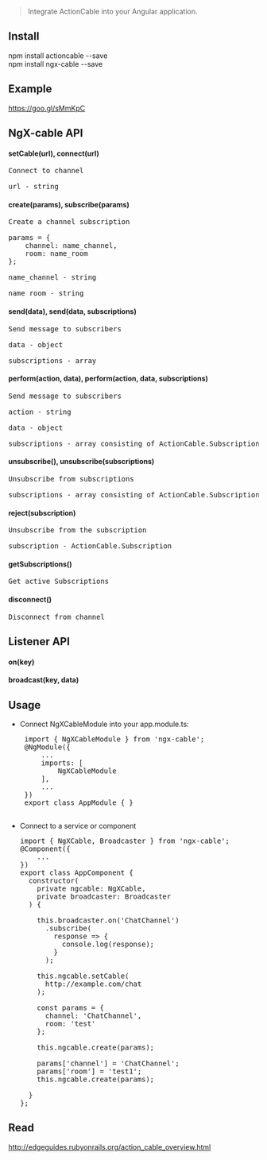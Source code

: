 
> Integrate ActionCable into your Angular application.

Install
-----------------------------------
npm install actioncable --save<br>
npm install ngx-cable --save

Example
-----------------------------------
https://goo.gl/sMmKpC

NgX-cable API
-----------------------------------
#### setCable(url), connect(url)
<pre>
Connect to channel<br>
url - string
</pre>

#### create(params), subscribe(params)<br>
<pre>
Create a channel subscription<br>
params = {
    channel: name_channel,
    room: name_room
};<br>
name_channel - string<br>
name_room - string
</pre>

#### send(data), send(data, subscriptions)<br>
<pre>
Send message to subscribers<br>
data - object<br>
subscriptions - array
</pre>

#### perform(action, data), perform(action, data, subscriptions)<br>
<pre>
Send message to subscribers<br>
action - string<br>
data - object<br>
subscriptions - array consisting of ActionCable.Subscription
</pre>

#### unsubscribe(), unsubscribe(subscriptions)<br>
<pre>
Unsubscribe from subscriptions<br>
subscriptions - array consisting of ActionCable.Subscription
</pre>

#### reject(subscription)<br>
<pre>
Unsubscribe from the subscription<br>
subscription - ActionCable.Subscription
</pre>

#### getSubscriptions()
<pre>
Get active Subscriptions
</pre>

#### disconnect()
<pre>
Disconnect from channel
</pre>

Listener API
-----------------------------------

#### on(key)

#### broadcast(key, data)

Usage
-----------------------------------

 - Connect NgXCableModule into your app.module.ts:
    <pre>
    import { NgXCableModule } from 'ngx-cable';
    @NgModule({
        ...
        imports: [
            NgXCableModule
        ],
        ...
    })
    export class AppModule { }
    </pre>

 -  Connect to a service or component
    <pre>
    import { NgXCable, Broadcaster } from 'ngx-cable';
    @Component({
        ...
    })
    export class AppComponent {
      constructor(
        private ngcable: NgXCable,
        private broadcaster: Broadcaster
      ) {
                  
        this.broadcaster.on('ChatChannel')
          .subscribe(
            response => {
              console.log(response);
            }
          );
          
        this.ngcable.setCable(
          http://example.com/chat
        );
        
        const params = {
          channel: 'ChatChannel',
          room: 'test'
        };
          
        this.ngcable.create(params);
        
        params['channel'] = 'ChatChannel';
        params['room'] = 'test1';
        this.ngcable.create(params);
        
      }
    };
    </pre>

Read
-----------------------------------
http://edgeguides.rubyonrails.org/action_cable_overview.html

